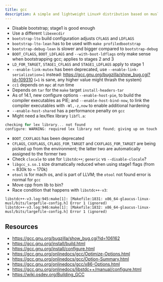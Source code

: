 ```yaml
---
title: gcc
description: A simple and lightweight Linux® distribution based on musl libc and toybox
---
```


- Disable bootstrap; stage1 is good enough
- Use a different `libexecdir`
- `bootstrap-lto` build configuration adjusts `CFLAGS` and `LDFLAGS`
- `bootstrap-lto-lean` has to be used with `make profiledbootstrap`
- `bootstrap-debug-lean` is slower and bigger compared to `bootstrap-debug`
- `BOOT_CFLAGS`, `BOOT_LDFLAGS` and `--with-boot-ldflags` only make sense when bootstrapping gcc; applies to stages 2 and 3
- `LD_FOR_TARGET`, `STAGE1_CFLAGS` and `STAGE1_LDFLAGS` apply to stage 1
- `--enable-link-mutex` has been deprecated, use `--enable-link-serialization=1` instead: https://gcc.gnu.org/bugzilla/show_bug.cgi?id=109310 (`=1` is sane, any higher value might thrash the system)
- `cc1` depends on `mpc` at run time
- Depends on `tar` for the `make` target `install-headers-tar`
- As of 14.1, new configure options `--enable-host-pie`, to build the compiler executables as PIE; and `--enable-host-bind-now`, to link the compiler executables with `-Wl,-z,now` to enable additional hardening
- `--enable-host-shared` has a performance penalty on `gcc`
- Might need a lex/flex library `libfl.a`:
```c
checking for lex library... not found
configure: WARNING: required lex library not found; giving up on touch lex.yy.c
```
- `BOOT_CXXFLAGS` has been deprecated
- `CFLAGS`, `CXXFLAGS`, `CFLAGS_FOR_TARGET` and `CXXFLAGS_FOR_TARGET` are being picked up from the environment; the latter two are automatically assigned to the former two
- Check `clocale` to use for `libstdc++`; `generic` vs `--disable-clocale`?
- `libgcc_s.so.1` size dramatically reduced when using stage1 flags (from ~ 830k to ~ 170k)
- `otool` is for mach os, and is part of LLVM; the `otool` not found error is normal for `gcc`
- Move cpp from lib to bin?
- Race condition that happens with `libstdc++-v3`:
```
libstdc++-v3.log:945:make[1]: [Makefile:1831: x86_64-glaucus-linux-musl/bits/largefile-config.h] Error 1 (ignored)
libstdc++-v3.log:946:make[1]: [Makefile:1832: x86_64-glaucus-linux-musl/bits/largefile-config.h] Error 1 (ignored)
```

## Resources
- https://gcc.gnu.org/bugzilla/show_bug.cgi?id=106162
- https://gcc.gnu.org/install/build.html
- https://gcc.gnu.org/install/configure.html
- https://gcc.gnu.org/onlinedocs/gcc/Optimize-Options.html
- https://gcc.gnu.org/onlinedocs/gcc/Option-Summary.html
- https://gcc.gnu.org/onlinedocs/gcc/x86-Options.html
- https://gcc.gnu.org/onlinedocs/libstdc++/manual/configure.html
- https://wiki.osdev.org/Building_GCC
